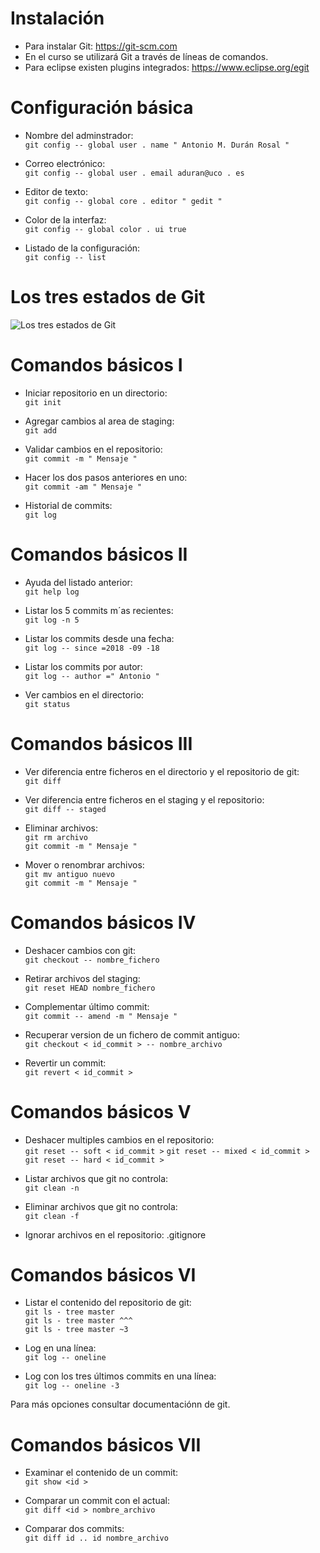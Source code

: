 # Instalación

* Para instalar Git: https://git-scm.com
* En el curso se utilizará Git a través de líneas de comandos.
* Para eclipse existen plugins integrados: https://www.eclipse.org/egit

# Configuración básica
* Nombre del adminstrador:  
`git config -- global user . name " Antonio M. Durán Rosal "`

* Correo electrónico:  
`git config -- global user . email aduran@uco . es`
* Editor de texto:  
`git config -- global core . editor " gedit "`

* Color de la interfaz:  
`git config -- global color . ui true`
* Listado de la configuración:  
`git config -- list`

# Los tres estados de Git  
![Los tres estados de Git](https://git-scm.com/figures/18333fig0106-tn.png/estados.png)

# Comandos básicos I  
* Iniciar repositorio en un directorio:  
`git init` 

* Agregar cambios al area de staging:  
`git add`

* Validar cambios en el repositorio:  
`git commit -m " Mensaje "`

* Hacer los dos pasos anteriores en uno:  
`git commit -am " Mensaje "`

* Historial de commits:  
`git log`

# Comandos básicos II

* Ayuda del listado anterior:  
`git help log`

* Listar los 5 commits m´as recientes:  
`git log -n 5`

* Listar los commits desde una fecha:  
`git log -- since =2018 -09 -18`

* Listar los commits por autor:  
`git log -- author =" Antonio "`

* Ver cambios en el directorio:  
`git status`

# Comandos básicos III

* Ver diferencia entre ficheros en el directorio y el repositorio de git:  
`git diff` 

* Ver diferencia entre ficheros en el staging y el repositorio:  
`git diff -- staged`

* Eliminar archivos:   
`git rm archivo`  
`git commit -m " Mensaje "`

* Mover o renombrar archivos:  
`git mv antiguo nuevo`   
`git commit -m " Mensaje "`

# Comandos básicos IV

* Deshacer cambios con git:  
`git checkout -- nombre_fichero`

* Retirar archivos del staging:  
`git reset HEAD nombre_fichero` 

* Complementar último commit:  
`git commit -- amend -m " Mensaje "`

* Recuperar version de un fichero de commit antiguo:  
`git checkout < id_commit > -- nombre_archivo`

* Revertir un commit:  
`git revert < id_commit >`

# Comandos básicos V

* Deshacer multiples cambios en el repositorio:  
`git reset -- soft < id_commit >`
 `git reset -- mixed < id_commit >`
`git reset -- hard < id_commit >`

* Listar archivos que git no controla:  
`git clean -n`

* Eliminar archivos que git no controla:  
`git clean -f`

* Ignorar archivos en el repositorio: 
.gitignore

# Comandos básicos VI

* Listar el contenido del repositorio de git:  
`git ls - tree master`  
`git ls - tree master ^^^`  
`git ls - tree master ~3`  

* Log en una línea:  
`git log -- oneline`

* Log con los tres últimos commits en una línea:  
`git log -- oneline -3`  

 Para más opciones consultar documentaciónn de git.

# Comandos básicos VII

* Examinar el contenido de un commit:  
`git show <id >`

* Comparar un commit con el actual:  
`git diff <id > nombre_archivo`

* Comparar dos commits:  
`git diff id .. id nombre_archivo`
